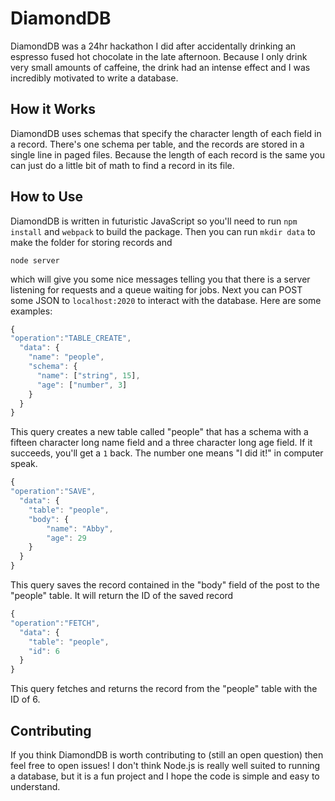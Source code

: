 DiamondDB
=========
DiamondDB was a 24hr hackathon I did after accidentally drinking an espresso fused hot chocolate in the late afternoon. Because I only drink very small amounts of caffeine, the drink had an intense effect and I was incredibly motivated to write a database.

How it Works
------------
DiamondDB uses schemas that specify the character length of each field in a record. There's one schema per table, and the records are stored in a single line in paged files. Because the length of each record is the same you can just do a little bit of math to find a record in its file.

How to Use
----------
DiamondDB is written in futuristic JavaScript so you'll need to run
`npm install`
and
`webpack`
to build the package. Then you can run `mkdir data` to make the folder for storing records and
```shell
node server
```
which will give you some nice messages telling you that there is a server listening for requests and a queue waiting for jobs. Next you can POST some JSON to `localhost:2020` to interact with the database. Here are some examples:

```javascript
{
"operation":"TABLE_CREATE",
  "data": {
    "name": "people",
    "schema": {
      "name": ["string", 15],
      "age": ["number", 3]
    }
  }
}
```
This query creates a new table called "people" that has a schema with a fifteen character long name field and a three character long age field. If it succeeds, you'll get a `1` back. The number one means "I did it!" in computer speak.
```javascript
{
"operation":"SAVE",
  "data": {
  	"table": "people",
  	"body": {
  		"name": "Abby",
  		"age": 29
  	}
  }
}
```
This query saves the record contained in the "body" field of the post to the "people" table. It will return the ID of the saved record
```javascript
{
"operation":"FETCH",
  "data": {
	"table": "people",
	"id": 6
  }
}
```
This query fetches and returns the record from the "people" table with the ID of 6.

Contributing
------------
If you think DiamondDB is worth contributing to (still an open question) then feel free to open issues! I don't think Node.js is really well suited to running a database, but it is a fun project and I hope the code is simple and easy to understand.
